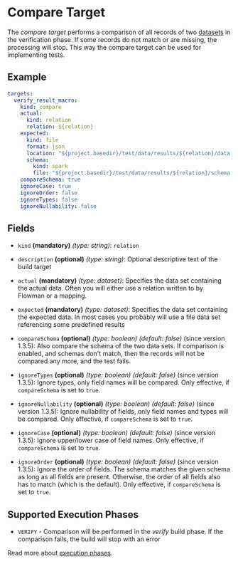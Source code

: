 # Compare Target

The *compare target* performs a comparison of all records of two [datasets](../dataset/index.md) in the verification
phase. If some records do not match or are missing, the processing will stop. This way the compare target can be
used for implementing tests.

## Example
```yaml
targets:
  verify_result_macro:
    kind: compare
    actual:
      kind: relation
      relation: ${relation}
    expected:
      kind: file
      format: json
      location: "${project.basedir}/test/data/results/${relation}/data.json"
      schema:
        kind: spark
        file: "${project.basedir}/test/data/results/${relation}/schema.json"
    compareSchema: true
    ignoreCase: true
    ignoreOrder: false
    ignoreTypes: false
    ignoreNullability: false
```

## Fields

* `kind` **(mandatory)** *(type: string)*: `relation`

* `description` **(optional)** *(type: string)*:
  Optional descriptive text of the build target

* `actual` **(mandatory)** *(type: dataset)*: 
Specifies the data set containing the actual data. Often you will either use a relation written to by Flowman or
a mapping. 

* `expected` **(mandatory)** *(type: dataset)*: 
Specifies the data set containing the expected data. In most cases you probably will use a file data set referencing
some predefined results

* `compareSchema` **(optional)** *(type: boolean)* *(default: false)* (since version 1.3.5):
Also compare the schema of the two data sets. If comparison is enabled, and schemas don't match, then the records will
not be compared any more, and the test fails.

* `ignoreTypes` **(optional)** *(type: boolean)* *(default: false)* (since version 1.3.5):
  Ignore types, only field names will be compared. Only effective, if `compareSchema` is set to `true`.

* `ignoreNullability` **(optional)** *(type: boolean)* *(default: false)* (since version 1.3.5):
  Ignore nullability of fields, only field names and types will be compared. Only effective, if `compareSchema` is set to `true`.

* `ignoreCase` **(optional)** *(type: boolean)* *(default: false)* (since version 1.3.5):
  Ignore upper/lower case of field names. Only effective, if `compareSchema` is set to `true`.

* `ignoreOrder` **(optional)** *(type: boolean)* *(default: false)* (since version 1.3.5):
  Ignore the order of fields. The schema matches the given schema as long as all fields are present. Otherwise, the
  order of all fields also has to match (which is the default). Only effective, if `compareSchema` is set to `true`.


## Supported Execution Phases
* `VERIFY` - Comparison will be performed in the *verify* build phase. If the comparison fails, the build will stop
with an error

Read more about [execution phases](../../concepts/lifecycle.md).
